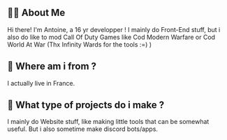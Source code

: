 ## 👩‍💻 About Me

Hi there! I'm Antoine, a 16 yr developper ! I mainly do Front-End stuff, but i also do like to mod Call Of Duty Games like Cod Modern Warfare or Cod World At War (Thx Infinity Wards for the tools :=) )

## 🧐 Where am i from ?

I actually live in France.

## 👩 What type of projects do i make ?

I mainly do Website stuff, like making little tools that can be somewhat useful. But i also sometime make discord bots/apps.










